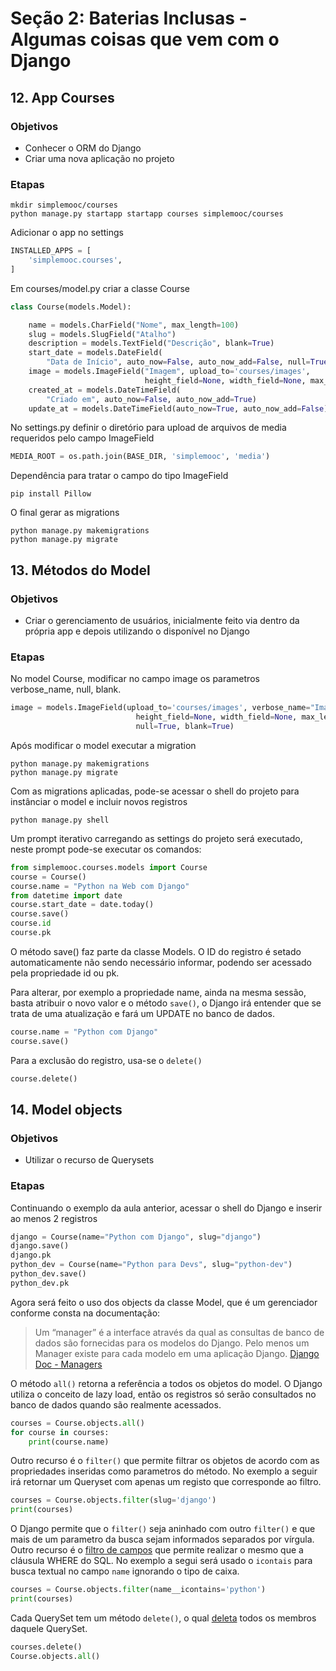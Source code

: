 # Seção 2: Baterias Inclusas - Algumas coisas que vem com o Django

## 12. App Courses

### Objetivos

* Conhecer o ORM do Django
* Criar uma nova aplicação no projeto

### Etapas

```Shell
mkdir simplemooc/courses
python manage.py startapp startapp courses simplemooc/courses
```

Adicionar o app no settings

```Python
INSTALLED_APPS = [
    'simplemooc.courses',
]
```

Em courses/model.py criar a classe Course

```Python
class Course(models.Model):

    name = models.CharField("Nome", max_length=100)
    slug = models.SlugField("Atalho")
    description = models.TextField("Descrição", blank=True)
    start_date = models.DateField(
        "Data de Início", auto_now=False, auto_now_add=False, null=True, blank=True)
    image = models.ImageField("Imagem", upload_to='courses/images',
                              height_field=None, width_field=None, max_length=None)
    created_at = models.DateTimeField(
        "Criado em", auto_now=False, auto_now_add=True)
    update_at = models.DateTimeField(auto_now=True, auto_now_add=False)
```
No settings.py definir o diretório para upload de arquivos de media requeridos pelo campo ImageField

```Python
MEDIA_ROOT = os.path.join(BASE_DIR, 'simplemooc', 'media')
```

Dependência para tratar o campo do tipo ImageField

```Shell
pip install Pillow
```

O final gerar as migrations

```Shell
python manage.py makemigrations
python manage.py migrate
```
## 13. Métodos do Model

### Objetivos

* Criar o gerenciamento de usuários, inicialmente feito via dentro da própria app e depois utilizando o disponível no Django

### Etapas

No model Course, modificar no campo image os parametros verbose_name, null, blank.

```Python
image = models.ImageField(upload_to='courses/images', verbose_name="Imagem",
                            height_field=None, width_field=None, max_length=None,
                            null=True, blank=True)
```

Após modificar o model executar a migration

```Shell
python manage.py makemigrations
python manage.py migrate
```

Com as migrations aplicadas, pode-se acessar o shell do projeto para instânciar o model e incluir novos registros

```Shell
python manage.py shell
```

Um prompt iterativo carregando as settings do projeto será executado, neste prompt pode-se executar os comandos:

```Python
from simplemooc.courses.models import Course
course = Course()
course.name = "Python na Web com Django"
from datetime import date
course.start_date = date.today()
course.save()
course.id
course.pk
```

O método save() faz parte da classe Models. O ID do registro é setado automaticamente não sendo necessário informar, podendo ser acessado pela propriedade id ou pk.

Para alterar, por exemplo a propriedade name, ainda na mesma sessão, basta atribuir o novo valor e o método ```save()```, o Django irá entender que se trata de uma atualização e fará um UPDATE no banco de dados.

```Python
course.name = "Python com Django"
course.save()
```

Para a exclusão do registro, usa-se o ```delete()```

```Python
course.delete()
```

## 14. Model objects

### Objetivos

* Utilizar o recurso de Querysets

### Etapas

Continuando o exemplo da aula anterior, acessar o shell do Django e inserir ao menos 2 registros

```Python
django = Course(name="Python com Django", slug="django")
django.save()
django.pk
python_dev = Course(name="Python para Devs", slug="python-dev")
python_dev.save()
python_dev.pk
```

Agora será feito o uso dos objects da classe Model, que é um gerenciador conforme consta na documentação:

>Um “manager” é a interface através da qual as consultas de banco de dados são fornecidas para os modelos do Django. Pelo menos um Manager existe para cada modelo em uma aplicação Django.
[Django Doc - Managers](https://docs.djangoproject.com/pt-br/1.11/topics/db/managers/)

O método ```all()``` retorna a referência a todos os objetos do model. O Django utiliza o conceito de lazy load, então os registros só serão consultados no banco de dados quando são realmente acessados.

```Python
courses = Course.objects.all()
for course in courses:
    print(course.name)
```

Outro recurso é o ```filter()``` que permite filtrar os objetos de acordo com as propriedades inseridas como parametros do método. No exemplo a seguir irá retornar um Queryset com apenas um registo que corresponde ao filtro.

```Python
courses = Course.objects.filter(slug='django')
print(courses)
```
O Django permite que o  ```filter()``` seja aninhado com outro ```filter()``` e que mais de um parametro da busca sejam informados separados por vírgula. 
Outro recurso é o [filtro de campos](https://docs.djangoproject.com/pt-br/1.11/topics/db/queries/#field-lookups) que permite realizar o mesmo que a cláusula WHERE do SQL. No exemplo a segui será usado o ```icontais``` para busca textual no campo ```name``` ignorando o tipo de caixa.

```Python
courses = Course.objects.filter(name__icontains='python')
print(courses)
```

Cada QuerySet tem um método ```delete()```, o qual [deleta](https://docs.djangoproject.com/pt-br/1.11/topics/db/queries/#deleting-objects) todos os membros daquele QuerySet.

```Python
courses.delete()
Course.objects.all()
```